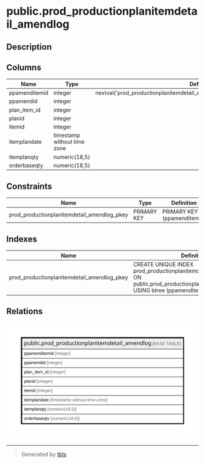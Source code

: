 # public.prod_productionplanitemdetail_amendlog

## Description

## Columns

| Name | Type | Default | Nullable | Children | Parents | Comment |
| ---- | ---- | ------- | -------- | -------- | ------- | ------- |
| ppamenditemid | integer | nextval('prod_productionplanitemdetail_amendlog_ppamenditemid_seq'::regclass) | false |  |  |  |
| ppamendid | integer |  | false |  |  |  |
| plan_item_id | integer |  | false |  |  |  |
| planid | integer |  | false |  |  |  |
| itemid | integer |  | false |  |  |  |
| itemplandate | timestamp without time zone |  | true |  |  |  |
| itemplanqty | numeric(18,5) |  | true |  |  |  |
| orderbaseqty | numeric(18,5) |  | true |  |  |  |

## Constraints

| Name | Type | Definition |
| ---- | ---- | ---------- |
| prod_productionplanitemdetail_amendlog_pkey | PRIMARY KEY | PRIMARY KEY (ppamenditemid) |

## Indexes

| Name | Definition |
| ---- | ---------- |
| prod_productionplanitemdetail_amendlog_pkey | CREATE UNIQUE INDEX prod_productionplanitemdetail_amendlog_pkey ON public.prod_productionplanitemdetail_amendlog USING btree (ppamenditemid) |

## Relations

![er](public.prod_productionplanitemdetail_amendlog.svg)

---

> Generated by [tbls](https://github.com/k1LoW/tbls)
